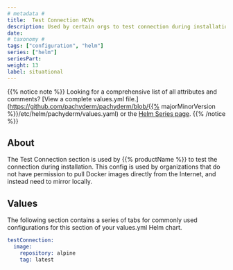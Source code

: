 ```yaml
---
# metadata # 
title:  Test Connection HCVs
description: Used by certain orgs to test connection during installation.
date: 
# taxonomy #
tags: ["configuration", "helm"]
series: ["helm"]
seriesPart:
weight: 13
label: situational
---
```


{{% notice note %}}
Looking for a comprehensive list of all attributes and comments? [View a complete values.yml file.](https://github.com/pachyderm/pachyderm/blob/{{% majorMinorVersion %}}/etc/helm/pachyderm/values.yaml) or the [Helm Series page](/series/helm).
{{% /notice %}}

## About 

The Test Connection section is used by {{% productName %}} to test the connection during installation. This config is used by organizations that do not have permission to pull Docker images directly from the Internet, and instead need to mirror locally. 

## Values

The following section contains a series of tabs for commonly used configurations for this section of your values.yml Helm chart. 


```s
testConnection:
  image:
    repository: alpine
    tag: latest
```
